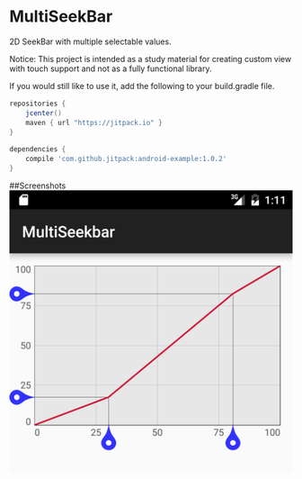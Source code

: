 # MultiSeekBar
2D SeekBar with multiple selectable values.

Notice: This project is intended as a study material for creating custom view with touch support and not as a fully functional library.

If you would still like to use it, add the following to your build.gradle file.

```gradle
repositories {
    jcenter()
    maven { url "https://jitpack.io" }
}
```
```gradle
dependencies {
    compile 'com.github.jitpack:android-example:1.0.2'
}
```

##Screenshots
![Screenshot of the view](https://github.com/prihoada/MultiSeekBar/blob/master/app/screenshot.png "Screenshot of the 2D seekbar in action")
